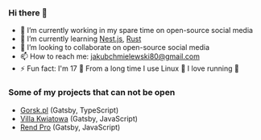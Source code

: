 ### Hi there 👋

- 🔭 I’m currently working in my spare time on open-source social media
- 🌱 I’m currently learning [Nest.js](https://nestjs.com/), [Rust](https://www.rust-lang.org/)
- 👯 I’m looking to collaborate on open-source social media
- 📫 How to reach me: jakubchmielewski80@gmail.com
- ⚡ Fun fact: I'm 17 👦 From a long time I use Linux 🐧 I love running 🏃

### Some of my projects that can not be open
- [Gorsk.pl](https://gorsk.pl/) (Gatsby, TypeScript)
- [Villa Kwiatowa](https://villakwiatowa.rendpro.com/) (Gatsby, JavaScript)
- [Rend Pro](https://rendpro.com/) (Gatsby, JavaScript)
